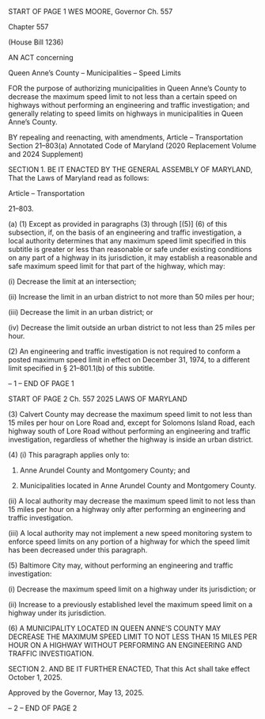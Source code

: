 START OF PAGE 1
WES MOORE, Governor Ch. 557

Chapter 557

(House Bill 1236)

AN ACT concerning

Queen Anne’s County – Municipalities – Speed Limits

FOR the purpose of authorizing municipalities in Queen Anne’s County to decrease the
maximum speed limit to not less than a certain speed on highways without
performing an engineering and traffic investigation; and generally relating to speed
limits on highways in municipalities in Queen Anne’s County.

BY repealing and reenacting, with amendments,
Article – Transportation
Section 21–803(a)
Annotated Code of Maryland
(2020 Replacement Volume and 2024 Supplement)

SECTION 1. BE IT ENACTED BY THE GENERAL ASSEMBLY OF MARYLAND,
That the Laws of Maryland read as follows:

Article – Transportation

21–803.

(a) (1) Except as provided in paragraphs (3) through [(5)] (6) of this
subsection, if, on the basis of an engineering and traffic investigation, a local authority
determines that any maximum speed limit specified in this subtitle is greater or less than
reasonable or safe under existing conditions on any part of a highway in its jurisdiction, it
may establish a reasonable and safe maximum speed limit for that part of the highway,
which may:

(i) Decrease the limit at an intersection;

(ii) Increase the limit in an urban district to not more than 50 miles
per hour;

(iii) Decrease the limit in an urban district; or

(iv) Decrease the limit outside an urban district to not less than 25
miles per hour.

(2) An engineering and traffic investigation is not required to conform a
posted maximum speed limit in effect on December 31, 1974, to a different limit specified
in § 21–801.1(b) of this subtitle.

– 1 –
END OF PAGE 1

START OF PAGE 2
Ch. 557 2025 LAWS OF MARYLAND

(3) Calvert County may decrease the maximum speed limit to not less than
15 miles per hour on Lore Road and, except for Solomons Island Road, each highway south
of Lore Road without performing an engineering and traffic investigation, regardless of
whether the highway is inside an urban district.

(4) (i) This paragraph applies only to:

1. Anne Arundel County and Montgomery County; and

2. Municipalities located in Anne Arundel County and
Montgomery County.

(ii) A local authority may decrease the maximum speed limit to not
less than 15 miles per hour on a highway only after performing an engineering and traffic
investigation.

(iii) A local authority may not implement a new speed monitoring
system to enforce speed limits on any portion of a highway for which the speed limit has
been decreased under this paragraph.

(5) Baltimore City may, without performing an engineering and traffic
investigation:

(i) Decrease the maximum speed limit on a highway under its
jurisdiction; or

(ii) Increase to a previously established level the maximum speed
limit on a highway under its jurisdiction.

(6) A MUNICIPALITY LOCATED IN QUEEN ANNE’S COUNTY MAY
DECREASE THE MAXIMUM SPEED LIMIT TO NOT LESS THAN 15 MILES PER HOUR ON
A HIGHWAY WITHOUT PERFORMING AN ENGINEERING AND TRAFFIC
INVESTIGATION.

SECTION 2. AND BE IT FURTHER ENACTED, That this Act shall take effect
October 1, 2025.

Approved by the Governor, May 13, 2025.

– 2 –
END OF PAGE 2